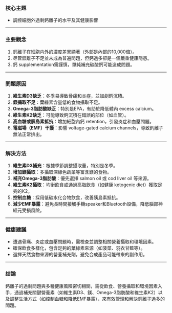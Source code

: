 ### 核心主題  
- 調控細胞外過剩鈣離子的水平及其健康影響  

---

### 主要觀念  
1. 鈣離子在細胞内外的濃度差異顯著（外部是內部的10,000倍）。  
2. 尽管鎂離子不足並未成為普遍問題，但鈣過多卻是一個嚴重健康隱患。  
3. 鈣 supplementation需謹慎，單純補充碳酸鈣可能造成問題。  

---

### 問題原因  
1. **維生素D3缺乏**：冬季易導致骨痛和炎症，並加劇鈣沉積。  
2. **鎂攝取不足**：葉綠素含量低的食物攝取不足。  
3. **Omega-3脂肪酸缺乏**：特別是EPA，有助於降低體內 excess calcium。  
4. **維生素K2缺乏**：可能導致鈣沉積在錯誤的部位（如血管）。  
5. **高血糖或胰島素抵抗**：增加細胞內鈣 retention，引發炎症和血壓問題。  
6. **電磁場（EMF）干擾**：影響 voltage-gated calcium channels，導致鈣離子無法正常排出。  

---

### 解決方法  
1. **維生素D3補充**：根據季節調整攝取量，特別是冬季。  
2. **增加鎂攝取**：多攝取深綠色蔬菜等富含鎂的食物。  
3. **補充Omega-3脂肪酸**：優先選擇 salmon oil 或 cod liver oil 等來源。  
4. **維生素K2攝取**：均衡飲食或通過高脂飲食（如健康 ketogenic diet）獲取足夠的K2。  
5. **控制血糖**：採用低碳水化合物飲食，改善胰島素抵抗。  
6. **減少EMF暴露**：避免長時間接觸手機speaker和Bluetooth設備，降低腦部神經元受損風險。  

---

### 健康建議  
- 遭遇骨痛、炎症或血壓問題時，需檢查並調整相關營養攝取和環境因素。  
- 確保飲食多樣化，包含足夠的葉綠素來源（如菠菜、羽衣甘藍等）。  
- 選擇天然食物來源的營養補充劑，避免合成產品可能帶來的副作用。  

---

### 结論  
鈣離子的過剩問題與多種健康風險密切相關，需從飲食、營養攝取和環境因素入手，通過補充關鍵營養素（如維生素D3、鎂、Omega-3脂肪酸和維生素K2）以及調整生活方式（如控制血糖和降低EMF暴露），來有效管理和解決鈣離子過多的問題。